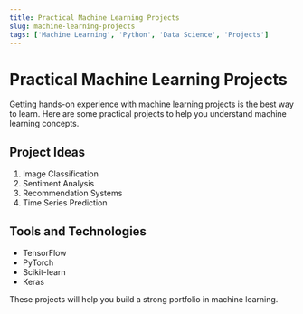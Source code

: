 ```yaml
---
title: Practical Machine Learning Projects
slug: machine-learning-projects
tags: ['Machine Learning', 'Python', 'Data Science', 'Projects']
---
```


# Practical Machine Learning Projects

Getting hands-on experience with machine learning projects is the best way to learn. Here are some practical projects to help you understand machine learning concepts.

## Project Ideas

1. Image Classification
2. Sentiment Analysis
3. Recommendation Systems
4. Time Series Prediction

## Tools and Technologies

- TensorFlow
- PyTorch
- Scikit-learn
- Keras

These projects will help you build a strong portfolio in machine learning.
